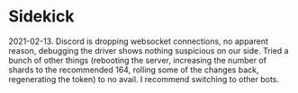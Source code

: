 # Sidekick

2021-02-13. Discord is dropping websocket connections, no apparent reason, debugging the driver shows nothing suspicious on our side. Tried a bunch of other things (rebooting the server, increasing the number of shards to the recommended 164, rolling some of the changes back, regenerating the token) to no avail. I recommend switching to other bots.
